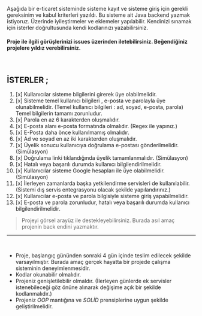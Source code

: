 Aşağıda bir e-ticaret sisteminde sisteme kayıt ve sisteme giriş için gerekli gereksinim ve kabul kriterleri yazıldı. Bu sisteme ait Java backend yazmak istiyoruz.
Üzerinde iyileştirmeler ve eklemeler yapılabilir. Kendinizi sınamak için isterler doğrultusunda kendi kodlarınızı yazabilirsiniz.
#### **Proje ile ilgili görüşlerinizi issues üzerinden iletebilirsiniz. Beğendiğiniz projelere yıldız verebilirsiniz.**

<br>

## **İSTERLER** ;
1. [x] Kullanıcılar sisteme bilgilerini girerek üye olabilmelidir.
2. [x] Sisteme temel kullanıcı bilgileri , e-posta ve parolayla üye olunabilmelidir. (Temel kullanıcı bilgileri : ad, soyad, e-posta, parola) Temel bilgilerin tamamı zorunludur.
3. [x] Parola en az 6 karakterden oluşmalıdır.
4. [x] E-posta alanı e-posta formatında olmalıdır. (Regex ile yapınız.)
5. [x] E-Posta daha önce kullanılmamış olmalıdır.
6. [x] Ad ve soyad en az iki karakterden oluşmalıdır.
7. [x] Üyelik sonucu kullanıcıya doğrulama e-postası gönderilmelidir. (Simülasyon)
8. [x] Doğrulama linki tıklandığında üyelik tamamlanmalıdır. (Simülasyon)
9. [x] Hatalı veya başarılı durumda kullanıcı bilgilendirilmelidir.
10. [x] Kullanıcılar sisteme Google hesapları ile üye olabilmelidir. (Simülasyon)
11. [x] İlerleyen zamanlarda başka yetkilendirme servisleri de kullanılabilir. (Sistemi dış servis entegrasyonu olacak şekilde yapılandırınız.)
12. [x] Kullanıcılar e-posta ve parola bilgisiyle sisteme giriş yapabilmelidir.
13. [x] E-posta ve parola zorunludur, hatalı veya başarılı durumda kullanıcı bilgilendirilmelidir.

> Projeyi görsel arayüz ile destekleyebilirsiniz. Burada asıl amaç projenin back endini yazmaktır.
---

<br>

- Proje, başlangıç gününden sonraki 4 gün içinde teslim edilecek şekilde varsayılmıştır. Burada amaç gerçek hayatta bir projede çalışma sisteminin deneyimlenmesidir.
- Kodlar okunabilir olmalıdır.
- Projeniz genişletilebilir olmaldır. (İlerleyen günlerde ek servisler istenebileceği göz önüne alınarak değişime açık bir şekilde kodlanmalıdır.)
- Projeniz *OOP* mantığına ve *SOLİD* prensiplerine uygun şekilde geliştirilmelidir. 